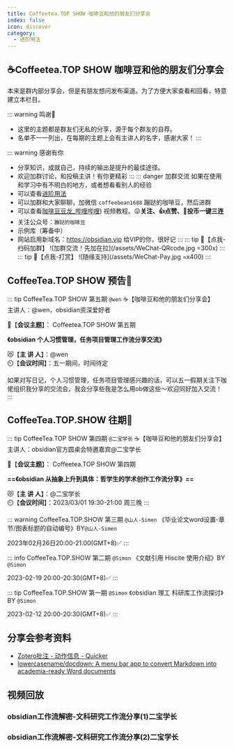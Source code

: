 ```yaml
---
title: Coffeetea.TOP SHOW 咖啡豆和他的朋友们分享会
index: false
icon: discover
category:
  - 进阶用法
---
```

## ☕Coffeetea.TOP SHOW 咖啡豆和他的朋友们分享会
本来是群内部分享会，但是有朋友想问发布渠道。为了方便大家查看和回看，特意建立本栏目。

::: warning 鸣谢📢
- 这里的主题都是群友们无私的分享，源于每个群友的自荐。
- 名单不一一列出，在每期的主题上会有主讲人的名字，感谢大家！
:::

::: warning 感谢有你
- 分享知识，成就自己，持续的输出是提升的最佳途径。
- 欢迎加群讨论，和投稿主讲！有你更精彩
:::
::: danger 加群交流
如果在使用和学习中有不明白的地方，或者想看看别人的经验
- 可以查看[进阶用法](/zh/advanced)
- 可以加群和大家聊聊，加微信 `coffeebean1688` 蹦跶的咖啡豆，然后进群
- 可以查看[咖啡豆豆龙_哔哩哔哩](https://space.bilibili.com/618777356)) 视频教程。😜**关注、👍点赞、📀投币一键三连**
- 关注公众号：`蹦跶的咖啡豆`
- 示例库（筹备中）
- 网站启用新域名：https://obsidian.vip 给VIP的你，很好记
:::
::: tip 🌱【点我-扫码加群】
![加群交流！先加在拉](/assets/WeChat-QRcode.jpg =300x) 
::: 
::: tip 🍻【点我-打赏】
![随缘支持](/assets/WeChat-Pay.jpg =x400)
::: 


## CoffeeTea.TOP SHOW 预告📢
::: tip CoffeeTea.TOP SHOW 第五期 `@wen`
☕【咖啡豆和他的朋友们分享会】  
主讲人：@wen，obsidian资深爱好者

🍖【**会议主题**】： Coffeetea.TOP SHOW 第五期

**《obsidian 个人习惯管理，任务项目管理工作流分享交流》**

😻【**主 讲 人**】：@wen  
⏲️【**会议时间**】：五一期间，时间待定

如果对写日记，个人习惯管理，任务项目管理感兴趣的话，可以五一假期关注下咖佬组织我分享的交流会，我会分享些我是怎么用ob做这些～欢迎同好加入交流！
:::

## CoffeeTea.TOP.SHOW 往期🚀
::: tip CoffeeTea.TOP SHOW 第四期 `@二宝学长`
☕【咖啡豆和他的朋友们分享会】  
主讲人：obsidian官方圆桌会特邀嘉宾@二宝学长

🍖【**会议主题**】：
Coffeetea.TOP SHOW 第四期

**==《obsidian 从抽象上升到具体：哲学生的学术创作工作流分享》==**

😻【**主 讲 人**】：@二宝学长  
⏲️【**会议时间**】：2023/03/01 19:30-21:00 周三晚
:::

::: warning CoffeeTea.TOP.SHOW 第三期 `@山人-Simen`
《毕业论文word设置-章节/图表标题的自动编号》BY`@山人-Simen`

2023年02月26日20:00-21:00(GMT+8)✅
:::

::: info CoffeeTea.TOP.SHOW 第二期 `@Simon`
《文献引用 Hiscite 使用介绍》BY `@Simon`

2023-02-19 20:00-20:30(GMT+8)✅
:::


::: tip CoffeeTea.TOP.SHOW 第一期 `@Simon`
《obsidian 理工 科研库工作流探讨》BY `@Simon`

2023-02-12 20:00-20:30(GMT+8)✅
:::


## 分享会参考资料
- [Zotero批注 - 动作信息 - Quicker](https://getquicker.net/Sharedaction?code=f1cc5785-c68f-4bee-4729-08da2019a39f)
- [lowercasename/docdown: A menu bar app to convert Markdown into academia-ready Word documents](https://github.com/lowercasename/docdown)


## 视频回放
### obsidian工作流解密-文科研究工作流分享(1)二宝学长

<BiliBili bvid="BV1Go4y1h75x"/>

### obsidian工作流解密-文科研究工作流分享(2)二宝学长

<BiliBili bvid="BV1gX4y167d1"/>

